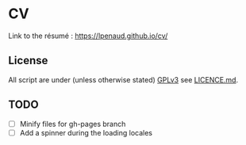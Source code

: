 # CV
Link to the résumé : https://lpenaud.github.io/cv/

## License
All script are under (unless otherwise stated) [GPLv3](https://www.gnu.org/licenses/gpl.html) see [LICENCE.md](LICENSE.md).

## TODO
- [ ] Minify files for gh-pages branch
- [ ] Add a spinner during the loading locales
